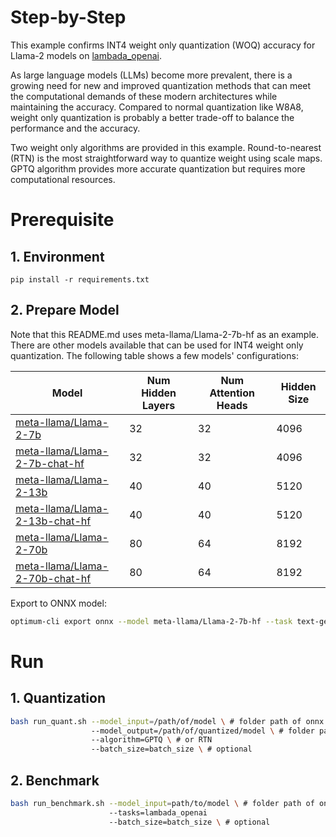 Step-by-Step
============

This example confirms INT4 weight only quantization (WOQ) accuracy for Llama-2 models on [lambada_openai](https://huggingface.co/datasets/EleutherAI/lambada_openai).

As large language models (LLMs) become more prevalent, there is a growing need for new and improved quantization methods that can meet the computational demands of these modern architectures while maintaining the accuracy. Compared to normal quantization like W8A8, weight only quantization is probably a better trade-off to balance the performance and the accuracy.

Two weight only algorithms are provided in this example. Round-to-nearest (RTN) is the most straightforward way to quantize weight using scale maps. GPTQ algorithm provides more accurate quantization but requires more computational resources.

# Prerequisite

## 1. Environment
```shell
pip install -r requirements.txt
```

## 2. Prepare Model

Note that this README.md uses meta-llama/Llama-2-7b-hf as an example. There are other models available that can be used for INT4 weight only quantization. The following table shows a few models' configurations:

| Model | Num Hidden Layers| Num Attention Heads | Hidden Size |
| --- | --- | --- | --- |
| [meta-llama/Llama-2-7b](https://huggingface.co/meta-llama/Llama-2-7b) | 32 | 32 | 4096 |
| [meta-llama/Llama-2-7b-chat-hf](https://huggingface.co/meta-llama/Llama-2-7b-chat-hf) | 32 | 32 | 4096 |
| [meta-llama/Llama-2-13b](https://huggingface.co/meta-llama/Llama-2-13b) | 40 | 40 | 5120 |
| [meta-llama/Llama-2-13b-chat-hf](https://huggingface.co/meta-llama/Llama-2-13b-chat-hf) | 40 | 40 | 5120 |
| [meta-llama/Llama-2-70b](https://huggingface.co/meta-llama/Llama-2-70b) | 80 | 64 | 8192 |
| [meta-llama/Llama-2-70b-chat-hf](https://huggingface.co/meta-llama/Llama-2-70b-chat-hf) | 80 | 64 | 8192 |

Export to ONNX model:
```bash
optimum-cli export onnx --model meta-llama/Llama-2-7b-hf --task text-generation-with-past ./Llama-2-7b-hf
```

# Run

## 1. Quantization

```bash
bash run_quant.sh --model_input=/path/of/model \ # folder path of onnx model, config and tokenizer
                  --model_output=/path/of/quantized/model \ # folder path to save onnx model
                  --algorithm=GPTQ \ # or RTN
                  --batch_size=batch_size \ # optional 
```

## 2. Benchmark

```bash
bash run_benchmark.sh --model_input=path/to/model \ # folder path of onnx model, config and tokenizer
                      --tasks=lambada_openai
                      --batch_size=batch_size \ # optional
```


